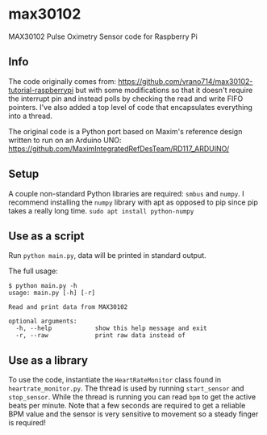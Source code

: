 # max30102
MAX30102 Pulse Oximetry Sensor code for Raspberry Pi

## Info
The code originally comes from: https://github.com/vrano714/max30102-tutorial-raspberrypi
but with some modifications so that it doesn't require the interrupt pin and
instead polls by checking the read and write FIFO pointers. I've also added a
top level of code that encapsulates everything into a thread.

The original code is a Python port based on Maxim's reference design written to
run on an Arduino UNO: https://github.com/MaximIntegratedRefDesTeam/RD117_ARDUINO/

## Setup
A couple non-standard Python libraries are required: `smbus` and `numpy`. I recommend
installing the `numpy` library with apt as opposed to pip since pip takes a really
long time.
`sudo apt install python-numpy`

## Use as a script

Run `python main.py`, data will be printed in standard output. 

The full usage:

```
$ python main.py -h
usage: main.py [-h] [-r]

Read and print data from MAX30102

optional arguments:
  -h, --help            show this help message and exit
  -r, --raw             print raw data instead of 
```

## Use as a library
To use the code, instantiate the `HeartRateMonitor` class found in `heartrate_monitor.py`.
The thread is used by running `start_sensor` and `stop_sensor`. While the thread
is running you can read `bpm` to get the active beats per minute. Note that a few
seconds are required to get a reliable BPM value and the sensor is very sensitive
to movement so a steady finger is required!

